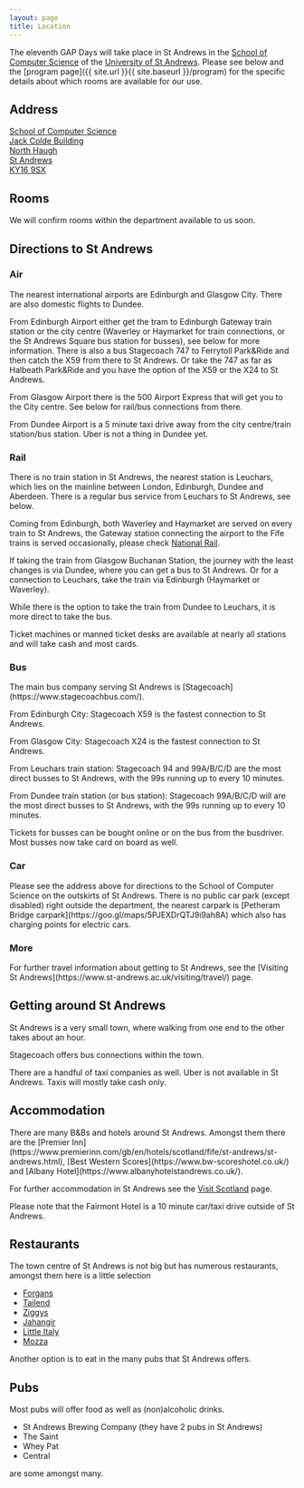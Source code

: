 ```yaml
---
layout: page
title: Location
---
```

The eleventh GAP Days will take place in St Andrews in the [School of Computer Science](https://www.cs.st-andrews.ac.uk/) of the [University of St Andrews](https://www.st-andrews.ac.uk/).
Please see below and the [program page]({{ site.url }}{{ site.baseurl }}/program) for the specific details about which rooms are available for our use.

<h2>Address</h2>
<a href="https://goo.gl/maps/S7oBaf8uLbUFWMn79">
School of Computer Science <br/>
Jack Colde Building <br/>
North Haugh <br/>
St Andrews <br/>
KY16 9SX</a>

<h2>Rooms</h2>
We will confirm rooms within the department available to us soon.

<h2>Directions to St Andrews</h2>
<h3>Air</h3>
The nearest international airports are Edinburgh and Glasgow City. There are also domestic flights to Dundee.

From Edinburgh Airport either get the tram to Edinburgh Gateway train station or the city centre (Waverley or Haymarket for train connections, or the St Andrews Square bus station for busses), see below for more information.
There is also a bus Stagecoach 747 to Ferrytoll Park&amp;Ride and then catch the X59 from there to St Andrews. Or take the 747 as far as Halbeath Park&amp;Ride and you have the option of the X59 or the X24 to St Andrews.

From Glasgow Airport there is the 500 Airport Express that will get you to the City centre. See below for rail/bus connections from there.

From Dundee Airport is a 5 minute taxi drive away from the city centre/train station/bus station. Uber is not a thing in Dundee yet.

<h3>Rail</h3>
There is no train station in St Andrews, the nearest station is Leuchars, which lies on the mainline between London, Edinburgh, Dundee and Aberdeen. There is a regular bus service from Leuchars to St Andrews, see below.

Coming from Edinburgh, both Waverley and Haymarket are served on every train to St Andrews, the Gateway station connecting the airport to the Fife trains is served occasionally, please check [National Rail](https://www.nationalrail.co.uk/).

If taking the train from Glasgow Buchanan Station, the journey with the least changes is via Dundee, where you can get a bus to St Andrews. Or for a connection to Leuchars, take the train via Edinburgh (Haymarket or Waverley).

While there is the option to take the train from Dundee to Leuchars, it is more direct to take the bus.

Ticket machines or manned ticket desks are available at nearly all stations and will take cash and most cards.

<h3>Bus</h3>
The main bus company serving St Andrews is [Stagecoach](https://www.stagecoachbus.com/).

From Edinburgh City: Stagecoach X59 is the fastest connection to St Andrews.

From Glasgow City: Stagecoach X24 is the fastest connection to St Andrews.

From Leuchars train station: Stagecoach 94 and 99A/B/C/D are the most direct busses to St Andrews, with the 99s running up to every 10 minutes.

From Dundee train station (or bus station): Stagecoach 99A/B/C/D will are the most direct busses to St Andrews, with the 99s running up to every 10 minutes.

Tickets for busses can be bought online or on the bus from the busdriver. Most busses now take card on board as well.

<h3>Car</h3>
Please see the address above for directions to the School of Computer Science on the outskirts of St Andrews.
There is no public car park (except disabled) right outside the department, the nearest carpark is [Petheram Bridge carpark](https://goo.gl/maps/5PJEXDrQTJ9i9ah8A) which also has charging points for electric cars.

<h3>More</h3>
For further travel information about getting to St Andrews, see the [Visiting St Andrews](https://www.st-andrews.ac.uk/visiting/travel/) page.


<h2>Getting around St Andrews</h2>
St Andrews is a very small town, where walking from one end to the other takes about an hour. 

Stagecoach offers bus connections within the town.

There are a handful of taxi companies as well. Uber is not available in St Andrews. Taxis will mostly take cash only.

<h2>Accommodation</h2>
There are many B&amp;Bs and hotels around St Andrews. Amongst them there are the [Premier Inn](https://www.premierinn.com/gb/en/hotels/scotland/fife/st-andrews/st-andrews.html), [Best Western Scores](https://www.bw-scoreshotel.co.uk/) and [Albany Hotel](https://www.albanyhotelstandrews.co.uk/).

For further accommodation in St Andrews see the [Visit Scotland](https://www.visitscotland.com/destinations-maps/st-andrews/accommodation/) page.

Please note that the Fairmont Hotel is a 10 minute car/taxi drive outside of St Andrews.

<h2>Restaurants</h2>
The town centre of St Andrews is not big but has numerous restaurants, amongst them here is a little selection

* [Forgans](https://www.forgans.co.uk/st-andrews/)
* [Tailend](https://www.thetailend.co.uk/)
* [Ziggys](http://www.ziggysrestaurant.co.uk/)
* [Jahangir](https://jahangirstandrews.co.uk/)
* [Little Italy](https://littleitaly.cc/)
* [Mozza](https://www.mozza.it/)

Another option is to eat in the many pubs that St Andrews offers.

<h2>Pubs</h2>
Most pubs will offer food as well as (non)alcoholic drinks.

* St Andrews Brewing Company (they have 2 pubs in St Andrews)
* The Saint
* Whey Pat
* Central

are some amongst many.

